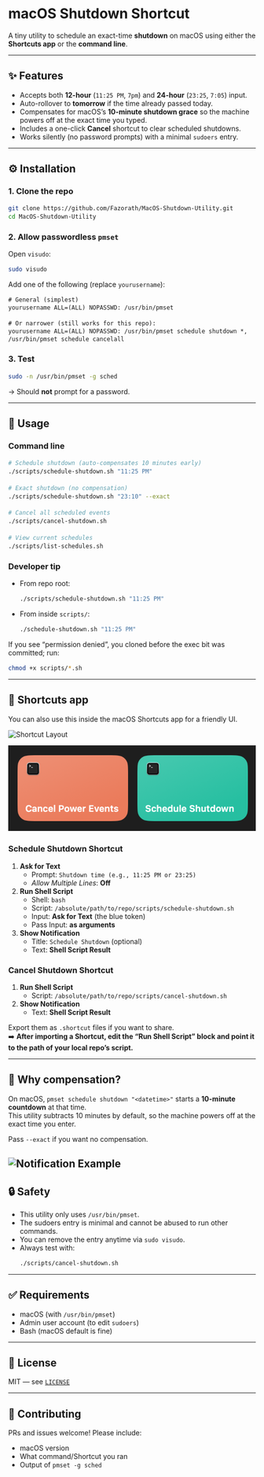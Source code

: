# macOS Shutdown Shortcut

A tiny utility to schedule an exact-time **shutdown** on macOS using either the **Shortcuts app** or the **command line**.

---

## ✨ Features
- Accepts both **12-hour** (`11:25 PM`, `7pm`) and **24-hour** (`23:25`, `7:05`) input.  
- Auto-rollover to **tomorrow** if the time already passed today.  
- Compensates for macOS’s **10-minute shutdown grace** so the machine powers off at the exact time you typed.  
- Includes a one-click **Cancel** shortcut to clear scheduled shutdowns.  
- Works silently (no password prompts) with a minimal `sudoers` entry.

---

## ⚙️ Installation

### 1. Clone the repo
```bash
git clone https://github.com/Fazorath/MacOS-Shutdown-Utility.git
cd MacOS-Shutdown-Utility
```

### 2. Allow passwordless `pmset`
Open `visudo`:
```bash
sudo visudo
```

Add one of the following (replace `yourusername`):

```text
# General (simplest)
yourusername ALL=(ALL) NOPASSWD: /usr/bin/pmset

# Or narrower (still works for this repo):
yourusername ALL=(ALL) NOPASSWD: /usr/bin/pmset schedule shutdown *, /usr/bin/pmset schedule cancelall
```

### 3. Test
```bash
sudo -n /usr/bin/pmset -g sched
```
→ Should **not** prompt for a password.

---

## 🚀 Usage

### Command line
```bash
# Schedule shutdown (auto-compensates 10 minutes early)
./scripts/schedule-shutdown.sh "11:25 PM"

# Exact shutdown (no compensation)
./scripts/schedule-shutdown.sh "23:10" --exact

# Cancel all scheduled events
./scripts/cancel-shutdown.sh

# View current schedules
./scripts/list-schedules.sh
```

### Developer tip
- From repo root:  
  ```bash
  ./scripts/schedule-shutdown.sh "11:25 PM"
  ```
- From inside `scripts/`:  
  ```bash
  ./schedule-shutdown.sh "11:25 PM"
  ```

If you see “permission denied”, you cloned before the exec bit was committed; run:
```bash
chmod +x scripts/*.sh
```

---

## 📱 Shortcuts app

You can also use this inside the macOS Shortcuts app for a friendly UI.

![Shortcut Layout](docs/shortcut-layout.png)

![Shortcut Layout](docs/shortCut.png)


### Schedule Shutdown Shortcut
1. **Ask for Text**  
   - Prompt: `Shutdown time (e.g., 11:25 PM or 23:25)`  
   - *Allow Multiple Lines*: **Off**
2. **Run Shell Script**  
   - Shell: `bash`  
   - Script: `/absolute/path/to/repo/scripts/schedule-shutdown.sh`  
   - Input: **Ask for Text** (the blue token)  
   - Pass Input: **as arguments**
3. **Show Notification**  
   - Title: `Schedule Shutdown` (optional)  
   - Text: **Shell Script Result**

### Cancel Shutdown Shortcut
1. **Run Shell Script**  
   - Script: `/absolute/path/to/repo/scripts/cancel-shutdown.sh`
2. **Show Notification**  
   - Text: **Shell Script Result**

Export them as `.shortcut` files if you want to share.  
➡️ **After importing a Shortcut, edit the “Run Shell Script” block and point it to the path of your local repo’s script.**

---

## 📝 Why compensation?

On macOS, `pmset schedule shutdown "<datetime>"` starts a **10-minute countdown** at that time.  
This utility subtracts 10 minutes by default, so the machine powers off at the exact time you enter.  

Pass `--exact` if you want no compensation.

![Notification Example](docs/notification.png)
---

## 🔒 Safety

- This utility only uses `/usr/bin/pmset`.  
- The sudoers entry is minimal and cannot be abused to run other commands.  
- You can remove the entry anytime via `sudo visudo`.  
- Always test with:
  ```bash
  ./scripts/cancel-shutdown.sh
  ```

---

## ✅ Requirements
- macOS (with `/usr/bin/pmset`)  
- Admin user account (to edit `sudoers`)  
- Bash (macOS default is fine)

---

## 📜 License
MIT — see [`LICENSE`](LICENSE)

---

## 🤝 Contributing
PRs and issues welcome! Please include:
- macOS version
- What command/Shortcut you ran
- Output of `pmset -g sched`
